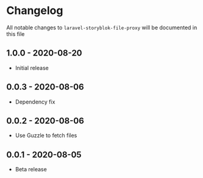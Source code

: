 # Changelog

All notable changes to `laravel-storyblok-file-proxy` will be documented in this file

## 1.0.0 - 2020-08-20
- Initial release

## 0.0.3 - 2020-08-06

- Dependency fix

## 0.0.2 - 2020-08-06

- Use Guzzle to fetch files

## 0.0.1 - 2020-08-05

- Beta release
